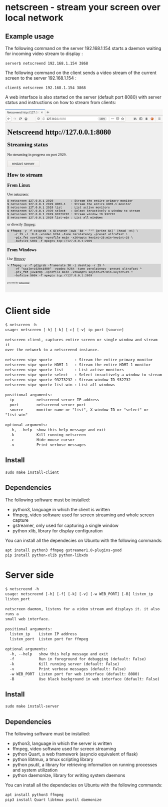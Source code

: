 # netscreen - stream your screen over local network

## Example usage

The following command on the server 192.168.1.154 starts a daemon waiting for incoming video stream to display :

```
server$ netscreend 192.168.1.154 3868
```

The following command on the client sends a video stream of the current screen to the server 192.168.1.154 :
```
client$ netscreen 192.168.1.154 3868
```

A web interface is also started on the server (default port 8080) with server status and instructions on how to stream from clients:

![netscreend web server](/demo/netscreend_web.png?raw=true "netscreend web server")

# Client side

```
$ netscreen -h
usage: netscreen [-h] [-k] [-c] [-v] ip port [source]

netscreen client, captures entire screen or single window and stream it
over the network to a netscreend instance.

netscreen <ip> <port>          : Stream the entire primary monitor
netscreen <ip> <port> HDMI-1   : Stream the entire HDMI-1 monitor
netscreen <ip> <port> list     : List active monitors
netscreen <ip> <port> select   : Select inractively a window to stream
netscreen <ip> <port> 93273232 : Stream window ID 932732
netscreen <ip> <port> list-win : List all windows

positional arguments:
  ip          netscreend server IP address
  port        netscreend server port
  source      monitor name or "list", X window ID or "select" or "list-win"

optional arguments:
  -h, --help  show this help message and exit
  -k          Kill running netscreen
  -c          Hide mouse cursor
  -v          Print verbose messages
```

## Install

```
sudo make install-client
```

## Dependencies

The following software must be installed:
* python3, language in which the client is written
* ffmpeg, video software used for screen streaming and whole screen capture
* gstreamer, only used for capturing a single window
* python xlib, library for display configuration

You can install all the dependecies on Ubuntu with the following commands:
```
apt install python3 ffmpeg gstreamer1.0-plugins-good
pip install python-xlib python-libxdo
```

# Server side

```
$ netscreend -h
usage: netscreend [-h] [-f] [-k] [-v] [-w WEB_PORT] [-B] listen_ip listen_port

netscreen daemon, listens for a video stream and displays it. it also runs a
small web interface.

positional arguments:
  listen_ip    Listen IP address
  listen_port  Listen port for ffmpeg

optional arguments:
  -h, --help   show this help message and exit
  -f           Run in foreground for debugging (default: False)
  -k           Kill running server (default: False)
  -v           Print verbose messages (default: False)
  -w WEB_PORT  Listen port for web interface (default: 8080)
  -B           Use black background in web interface (default: False)
```

## Install

```
sudo make install-server
```

## Dependencies

The following software must be installed:
* python3, language in which the server is written
* ffmpeg, video software used for screen streaming
* python Quart, a web framework (asyncio equivalent of flask)
* python libtmux, a tmux scripting library
* python psutil, a library for retrieving information on running processes and system utilization
* python daemonize, library for writing system daemons

You can install all the dependecies on Ubuntu with the following commands:
```
apt install python3 ffmpeg
pip3 install Quart libtmux psutil daemonize
```
